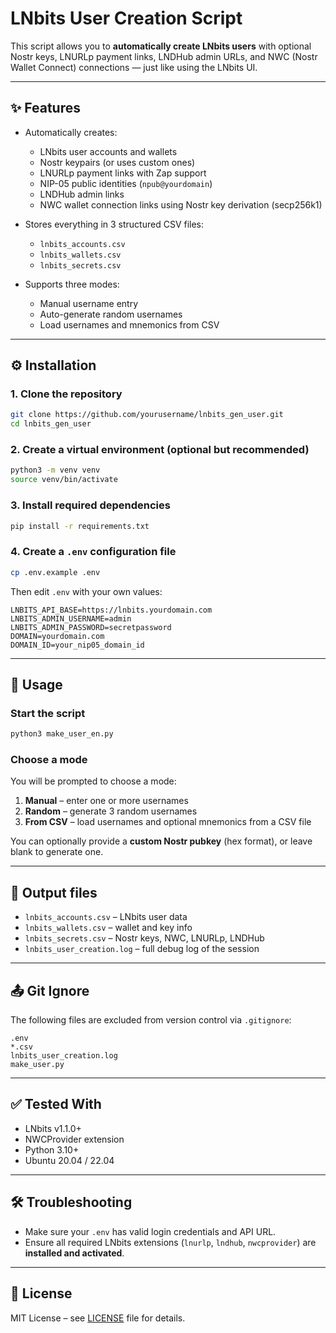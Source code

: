# LNbits User Creation Script

This script allows you to **automatically create LNbits users** with optional Nostr keys, LNURLp payment links, LNDHub admin URLs, and NWC (Nostr Wallet Connect) connections — just like using the LNbits UI.

---

## ✨ Features

- Automatically creates:
  - LNbits user accounts and wallets
  - Nostr keypairs (or uses custom ones)
  - LNURLp payment links with Zap support
  - NIP-05 public identities (`npub@yourdomain`)
  - LNDHub admin links
  - NWC wallet connection links using Nostr key derivation (secp256k1)

- Stores everything in 3 structured CSV files:
  - `lnbits_accounts.csv`
  - `lnbits_wallets.csv`
  - `lnbits_secrets.csv`

- Supports three modes:
  - Manual username entry
  - Auto-generate random usernames
  - Load usernames and mnemonics from CSV

---

## ⚙️ Installation

### 1. Clone the repository

```bash
git clone https://github.com/yourusername/lnbits_gen_user.git
cd lnbits_gen_user
```

### 2. Create a virtual environment (optional but recommended)

```bash
python3 -m venv venv
source venv/bin/activate
```

### 3. Install required dependencies

```bash
pip install -r requirements.txt
```

### 4. Create a `.env` configuration file

```bash
cp .env.example .env
```

Then edit `.env` with your own values:

```env
LNBITS_API_BASE=https://lnbits.yourdomain.com
LNBITS_ADMIN_USERNAME=admin
LNBITS_ADMIN_PASSWORD=secretpassword
DOMAIN=yourdomain.com
DOMAIN_ID=your_nip05_domain_id
```

---

## 🚀 Usage

### Start the script

```bash
python3 make_user_en.py
```

### Choose a mode

You will be prompted to choose a mode:

1. **Manual** – enter one or more usernames
2. **Random** – generate 3 random usernames
3. **From CSV** – load usernames and optional mnemonics from a CSV file

You can optionally provide a **custom Nostr pubkey** (hex format), or leave blank to generate one.

---

## 📁 Output files

- `lnbits_accounts.csv` – LNbits user data
- `lnbits_wallets.csv` – wallet and key info
- `lnbits_secrets.csv` – Nostr keys, NWC, LNURLp, LNDHub
- `lnbits_user_creation.log` – full debug log of the session

---

## 📤 Git Ignore

The following files are excluded from version control via `.gitignore`:

```
.env
*.csv
lnbits_user_creation.log
make_user.py
```

---

## ✅ Tested With

- LNbits v1.1.0+
- NWCProvider extension
- Python 3.10+
- Ubuntu 20.04 / 22.04

---

## 🛠 Troubleshooting

- Make sure your `.env` has valid login credentials and API URL.
- Ensure all required LNbits extensions (`lnurlp`, `lndhub`, `nwcprovider`) are **installed and activated**.

---

## 📄 License

MIT License – see [LICENSE](LICENSE) file for details.